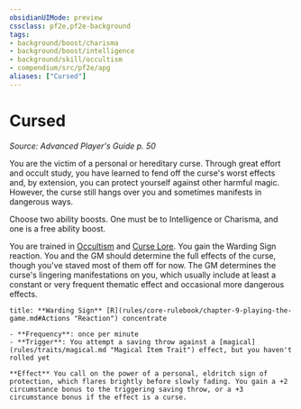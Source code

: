 ```yaml
---
obsidianUIMode: preview
cssclass: pf2e,pf2e-background
tags:
- background/boost/charisma
- background/boost/intelligence
- background/skill/occultism
- compendium/src/pf2e/apg
aliases: ["Cursed"]
---
```

# Cursed
*Source: Advanced Player's Guide p. 50*  

You are the victim of a personal or hereditary curse. Through great effort and occult study, you have learned to fend off the curse's worst effects and, by extension, you can protect yourself against other harmful magic. However, the curse still hangs over you and sometimes manifests in dangerous ways.

Choose two ability boosts. One must be to Intelligence or Charisma, and one is a free ability boost.

You are trained in [Occultism](compendium/skills.md#Occultism) and [Curse Lore](compendium/skills.md#Lore). You gain the Warding Sign reaction. You and the GM should determine the full effects of the curse, though you've staved most of them off for now. The GM determines the curse's lingering manifestations on you, which usually include at least a constant or very frequent thematic effect and occasional more dangerous effects.

```ad-embed-ability
title: **Warding Sign** [R](rules/core-rulebook/chapter-9-playing-the-game.md#Actions "Reaction") concentrate

- **Frequency**: once per minute
- **Trigger**: You attempt a saving throw against a [magical](rules/traits/magical.md "Magical Item Trait") effect, but you haven't rolled yet

**Effect** You call on the power of a personal, eldritch sign of protection, which flares brightly before slowly fading. You gain a +2 circumstance bonus to the triggering saving throw, or a +3 circumstance bonus if the effect is a curse.
```